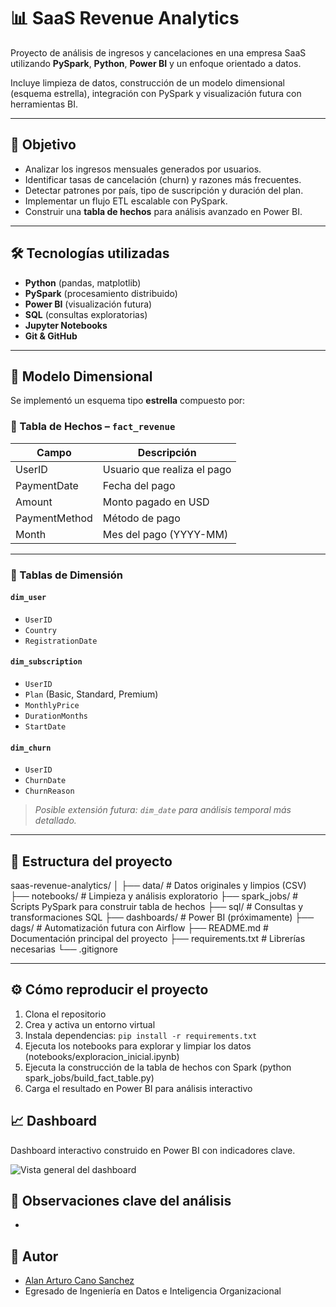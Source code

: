 # 📊 SaaS Revenue Analytics

Proyecto de análisis de ingresos y cancelaciones en una empresa SaaS utilizando **PySpark**, **Python**, **Power BI** y un enfoque orientado a datos.

Incluye limpieza de datos, construcción de un modelo dimensional (esquema estrella), integración con PySpark y visualización futura con herramientas BI.

---

## 🎯 Objetivo

- Analizar los ingresos mensuales generados por usuarios.
- Identificar tasas de cancelación (churn) y razones más frecuentes.
- Detectar patrones por país, tipo de suscripción y duración del plan.
- Implementar un flujo ETL escalable con PySpark.
- Construir una **tabla de hechos** para análisis avanzado en Power BI.

---

## 🛠️ Tecnologías utilizadas

- **Python** (pandas, matplotlib)
- **PySpark** (procesamiento distribuido)
- **Power BI** (visualización futura)
- **SQL** (consultas exploratorias)
- **Jupyter Notebooks**
- **Git & GitHub**

---

## 🧱 Modelo Dimensional

Se implementó un esquema tipo **estrella** compuesto por:

### 📌 Tabla de Hechos – `fact_revenue`

| Campo         | Descripción                          |
|---------------|--------------------------------------|
| UserID        | Usuario que realiza el pago          |
| PaymentDate   | Fecha del pago                       |
| Amount        | Monto pagado en USD                  |
| PaymentMethod | Método de pago                       |
| Month         | Mes del pago (YYYY-MM)               |

---

### 📂 Tablas de Dimensión

#### `dim_user`
- `UserID`  
- `Country`  
- `RegistrationDate`  

#### `dim_subscription`
- `UserID`  
- `Plan` (Basic, Standard, Premium)  
- `MonthlyPrice`  
- `DurationMonths`  
- `StartDate`  

#### `dim_churn`
- `UserID`  
- `ChurnDate`  
- `ChurnReason`  

> *Posible extensión futura: `dim_date` para análisis temporal más detallado.*

---

## 📁 Estructura del proyecto

saas-revenue-analytics/
│
├── data/ # Datos originales y limpios (CSV)
├── notebooks/ # Limpieza y análisis exploratorio
├── spark_jobs/ # Scripts PySpark para construir tabla de hechos
├── sql/ # Consultas y transformaciones SQL
├── dashboards/ # Power BI (próximamente)
├── dags/ # Automatización futura con Airflow
├── README.md # Documentación principal del proyecto
├── requirements.txt # Librerías necesarias
└── .gitignore


---

## ⚙️ Cómo reproducir el proyecto

1. Clona el repositorio
2. Crea y activa un entorno virtual
3. Instala dependencias: `pip install -r requirements.txt`
4. Ejecuta los notebooks para explorar y limpiar los datos (notebooks/exploracion_inicial.ipynb)
5. Ejecuta la construcción de la tabla de hechos con Spark (python spark_jobs/build_fact_table.py)
6. Carga el resultado en Power BI para análisis interactivo


## 📈 Dashboard 

Dashboard interactivo construido en Power BI con indicadores clave.

![Vista general del dashboard]()

## 🧠 Observaciones clave del análisis

- 

## 👤 Autor

- [Alan Arturo Cano Sanchez](https://www.linkedin.com/in/alan-arturo-cano-sanchez-511855361)
- Egresado de Ingeniería en Datos e Inteligencia Organizacional
